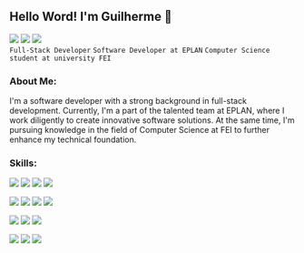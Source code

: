 ## Hello Word! I'm Guilherme 👋
[<img src="https://img.shields.io/badge/linkedin-%230077B5.svg?&style=for-the-badge&logo=linkedin&logoColor=white" />](https://www.linkedin.com/in/guilherme-ferreira-de-souza-96696b205/)
[<img src="https://img.shields.io/badge/codepen-%23171717.svg?&style=for-the-badge&logo=codepen&logoColor=white" />](https://codepen.io/GuiFSouzah)
[<img src = "https://img.shields.io/badge/instagram-%23E4405F.svg?&style=for-the-badge&logo=instagram&logoColor=white">](https://www.instagram.com/guif_souza/)\
 `Full-Stack Developer` `Software Developer at EPLAN` `Computer Science student at university FEI`

### About Me:
I'm a software developer with a strong background in full-stack development. Currently, I'm a part of the talented team at EPLAN, where I work diligently to create innovative software solutions. At the same time, I'm pursuing knowledge in the field of Computer Science at FEI to further enhance my technical foundation.

### Skills:
[<img src="https://img.shields.io/badge/style-CSS-white?logo=css3"/>]()
[<img src="https://img.shields.io/badge/style-SASS-pink?logo=sass"/>]()
[<img src="https://img.shields.io/badge/style-Bootstrap-purple?logo=bootstrap"/>]()
[<img src="https://img.shields.io/badge/style-Fontawesome-blue?logo=fontawesome"/>]()

[<img src="https://img.shields.io/badge/code-javascript-yellow?logo=javascript"/>]()
[<img src="https://img.shields.io/badge/code-HTML-red?logo=html5"/>]()
[<img src="https://img.shields.io/badge/code-Python-blue?logo=python"/>]()
[<img src="https://img.shields.io/badge/code-CSharp-white?logo=csharp"/>]()

[<img src="https://img.shields.io/badge/database-SQL-blue?logo=postgreSql"/>]()
[<img src="https://img.shields.io/badge/database-MongoDB-darkGreen?logo=mongodb"/>]()
[<img src="https://img.shields.io/badge/database-Oracle-white?logo=oracle"/>]()

[<img src="https://img.shields.io/badge/tools-Node-darkGreen?logo=nodedotjs"/>]()
[<img src="https://img.shields.io/badge/tools-npm-red?logo=npm"/>]()
[<img src="https://img.shields.io/badge/tools-Figma-red?logo=figma"/>]()

